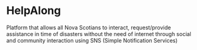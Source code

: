 # HelpAlong
Platform that allows all Nova Scotians to interact, request/provide assistance in time of disasters without the need of internet through social and community interaction using SNS (Simple Notification Services)
